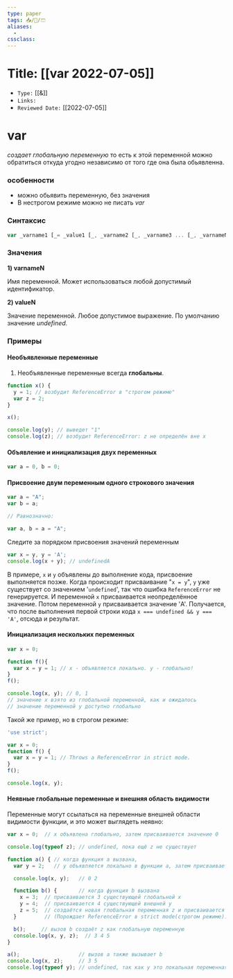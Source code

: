 ```yaml
---
type: paper
tags: 📥️/📜️/🩳
aliases:
  - 
cssclass: 
---
```




# Title: **[[var 2022-07-05]]**
- `Type:` [[&]]
- `Links:`
- `Reviewed Date:` [[2022-07-05]]

# var
*создает глобальную переменную* то есть к этой переменной можно обратиться откуда угодно независимо от того где она была обьявленна.

### особенности
- можно обьявить переменную, без значения
- В нестрогом режиме можно не писать *var*



### Синтаксис
```javascript
var _varname1 [_= _value1 [_, _varname2 [_, _varname3 ... [_, _varnameN]]]]_;
```

### Значения 
__1) varnameN__

Имя переменной. Может использоваться любой допустимый идентификатор.

__2) valueN__

Значение переменной. Любое допустимое выражение. По умолчанию значение _undefined._

### Примеры 

#### Необъявленные переменные

1.  Необъявленные переменные всегда **глобальны**.
```javascript
function x() {
  y = 1; // возбудит ReferenceError в "строгом режиме"
  var z = 2;
}

x();

console.log(y); // выведет "1"
console.log(z); // возбудит ReferenceError: z не определён вне x

```

#### Объявление и инициализация двух переменных

```javascript
var a = 0, b = 0;
```

#### Присвоение двум переменным одного строкового значения

```javascript
var a = "A";
var b = a;

// Равнозначно:

var a, b = a = "A";
```

Следите за порядком присвоения значений переменным

```javascript
var x = y, y = 'A';
console.log(x + y); // undefinedA
```

В примере, `x` и `y` объявлены до выполнение кода, присвоение выполняется позже. Когда происходит присваивание "`x = y`", `y` уже существует со значением '`undefined`', так что ошибка `ReferenceError` не генерируется. И переменной `x` присваивается неопределённое значение. Потом переменной `y` присваивается значение 'A'. Получается, что после выполнения первой строки кода `x === undefined && y === 'A'`, отсюда и результат.

#### Инициализация нескольких переменных

```javascript
var x = 0;

function f(){
  var x = y = 1; // x - объявляется локально. y - глобально!
}
f();

console.log(x, y); // 0, 1
// значение x взято из глобальной переменной, как и ожидалось
// значение переменной y доступно глобально
```

Такой же пример, но в строгом режиме:

```javascript
'use strict';

var x = 0;
function f() {
  var x = y = 1; // Throws a ReferenceError in strict mode.
}
f();

console.log(x, y);
```

#### Неявные глобальные переменные и внешняя область видимости

Переменные могут ссылаться на переменные внешней области видимости функции, и это может выглядеть неявно:

```javascript
var x = 0;  // x объявлена глобально, затем присваивается значение 0

console.log(typeof z); // undefined, пока ещё z не существует

function a() { // когда функция a вызвана,
  var y = 2;   // y объявляется локально в функции a, затем присваивается 2

  console.log(x, y);   // 0 2

  function b() {       // когда функция b вызвана
    x = 3;  // присваивается 3 существующей глобальной x
    y = 4;  // присваивается 4 существующей внешней y
    z = 5;  // создаётся новая глобальная переменная z и присваивается значение 5.
  }         // (Порождает ReferenceError в strict mode(строгом режиме).)

  b();     // вызов b создаёт z как глобальную переменную
  console.log(x, y, z);  // 3 4 5
}

a();                   // вызов a также вызывает b
console.log(x, z);     // 3 5
console.log(typeof y); // undefined, так как y это локальная переменная для функции a
```